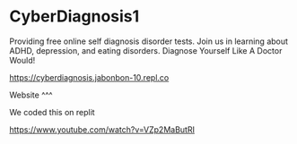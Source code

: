 # CyberDiagnosis1
Providing free online self diagnosis disorder tests. Join us in learning about ADHD, depression, and eating disorders. Diagnose Yourself Like A Doctor Would!


https://cyberdiagnosis.jabonbon-10.repl.co 

Website ^^^ 


We coded this on replit

https://www.youtube.com/watch?v=VZp2MaButRI 
